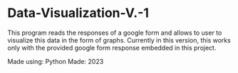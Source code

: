 # Data-Visualization-V.-1
This program reads the responses of a google form and allows to user to visualize this data in the form of graphs. Currently in this version, this works only with the provided google form response embedded in this project. 

Made using: Python
Made: 2023
